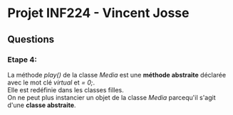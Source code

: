 # Projet INF224 - Vincent Josse

## Questions

### Etape 4:
La méthode *play()* de la classe *Media* est une **méthode abstraite** déclarée avec le mot clé *virtual* et *= 0;*.    
Elle est redéfinie dans les classes filles.  
On ne peut plus instancier un objet de la classe *Media* parcequ'il s'agit d'une **classe abstraite**.
